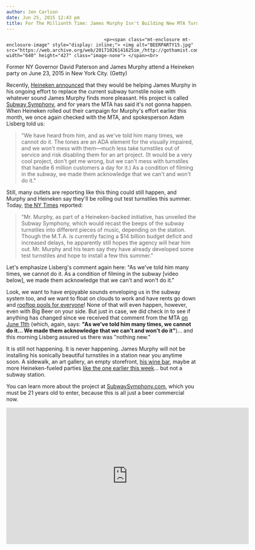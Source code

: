 ```yaml
---
author: Jen Carlson
date: Jun 25, 2015 12:43 pm
title: For The Millionth Time: James Murphy Isn't Building New MTA Turnstiles
---
```


	
										<p><span class="mt-enclosure mt-enclosure-image" style="display: inline;"> <img alt="BEERPARTY15.jpg" src="https://web.archive.org/web/20171026141625im_/http://gothamist.com/attachments/arts_jen/BEERPARTY15.jpg" width="640" height="427" class="image-none"> </span><br>
<span class="photo_caption">Former NY Governor David Paterson and James Murphy attend a Heineken party on June 23, 2015 in New York City. (Getty)</span></p>

<p>Recently, <a href="https://web.archive.org/web/20171026141625/http://gothamist.com/2015/06/11/james_murphy_subway_symphony.php">Heineken announced</a> that they would be helping James Murphy in his ongoing effort to replace the current subway turnstile noise with whatever sound James Murphy finds more pleasant. His project is called <a href="https://web.archive.org/web/20171026141625/http://gothamist.com/tags/subwaysymphony">Subway Symphony</a>, and for years the MTA has said it&apos;s not gonna happen. When Heineken rolled out their campaign for Murphy&apos;s effort earlier this month, we once again checked with the MTA, and spokesperson Adam Lisberg told us: </p>

<blockquote>&quot;We have heard from him, and as we&apos;ve told him many times, we cannot do it. The tones are an ADA element for the visually impaired, and we won&apos;t mess with them&#x2014;much less take turnstiles out of service and risk disabling them for an art project. (It would be a very cool project, don&apos;t get me wrong, but we can&apos;t mess with turnstiles that handle 6 million customers a day for it.) As a condition of filming in the subway, we made them acknowledge that we can&apos;t and won&apos;t do it.&quot;</blockquote>

<p>Still, many outlets are reporting like this thing could still happen, and Murphy and Heineken say they&apos;ll be rolling out test turnstiles this summer. Today, <a href="https://web.archive.org/web/20171026141625/http://cityroom.blogs.nytimes.com/2015/06/25/new-york-today-restyled-turnstiles/?rref=homepage&amp;module=Ribbon&amp;version=origin&amp;region=Header&amp;action=click&amp;contentCollection=Home%20Page&amp;pgtype=article">the NY Times</a> reported: </p>

<blockquote>&quot;Mr. Murphy, as part of a Heineken-backed initiative, has unveiled the Subway Symphony, which would recast the beeps of the subway turnstiles into different pieces of music, depending on the station. Though the M.T.A. is currently facing a $14 billion budget deficit and increased delays, he apparently still hopes the agency will hear him out. Mr. Murphy and his team say they have already developed some test turnstiles and hope to install a few this summer.&quot;</blockquote>

<p>Let&apos;s emphasize Lisberg&apos;s comment again here: &quot;As we&apos;ve told him many times, we cannot do it. As a condition of filming in the subway [video below], we made them acknowledge that we can&apos;t and won&apos;t do it.&quot;</p>

<p>Look, we want to have enjoyable sounds enveloping us in the subway system too, and we want to float on clouds to work and have rents go down and <a href="https://web.archive.org/web/20171026141625/http://gothamist.com/2015/06/18/the_swimmer.php">rooftop pools for everyone</a>! None of that will even happen, however, even with Big Beer on your side. But just in case, we did check in to see if anything has changed since we received that comment from the MTA <a href="https://web.archive.org/web/20171026141625/http://gothamist.com/2015/06/11/james_murphy_subway_symphony.php">on June 11th</a> (which, again, says: <strong>&quot;As we&apos;ve told him many times, we cannot do it... We made them acknowledge that we can&apos;t and won&apos;t do it&quot;</strong>)... and this morning Lisberg assured us there was &quot;nothing new.&quot; </p>

<p>It is still not happening. It is never happening. James Murphy will not be installing his sonically beautiful turnstiles in a station near you anytime soon. A sidewalk, an art gallery, an empty storefront, <a href="https://web.archive.org/web/20171026141625/http://gothamist.com/2015/06/16/four_horseman_james_murphy.php">his wine bar</a>, maybe at more Heineken-fueled parties <a href="https://web.archive.org/web/20171026141625/http://www.gettyimages.com/detail/news-photo/atmosphere-at-the-heineken-and-james-murphy-help-great-news-photo/478225026">like the one earlier this week</a>... but not a subway station. </p>

<p>You can learn more about the project at <a href="https://web.archive.org/web/20171026141625/http://SubwaySymphony.com/">SubwaySymphony.com</a>, which you must be 21 years old to enter, because this is all just a beer commercial now.</p>

<p><iframe width="640" height="360" src="https://web.archive.org/web/20171026141625if_/https://www.youtube.com/embed/BONL43eKi50" frameborder="0" allowfullscreen></iframe></p>					
										
									
				